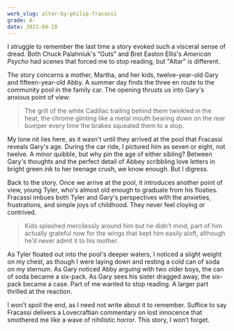 ```yaml
---
work_slug: altar-by-philip-fracassi
grade: A-
date: 2022-04-18
---
```


I struggle to remember the last time a story evoked such a visceral sense of dread. Both <span data-work-slug="guts-by-chuck-palahniuk">Chuck Palahniuk's “Guts”</span> and <span data-work-slug="american-psycho-by-bret-easton-ellis">Bret Easton Ellis's _American Psycho_</span> had scenes that forced me to stop reading, but "Altar" is different.

<!-- end -->

The story concerns a mother, Martha, and her kids, twelve-year-old Gary and fifteen-year-old Abby. A summer day finds the three en route to the community pool in the family car. The opening thrusts us into Gary's anxious point of view:

> The grill of the white Cadillac trailing behind them twinkled in the heat, the chrome glinting like a metal mouth bearing down on the rear bumper every time the brakes squealed them to a stop.

My lone nit lies here, as it wasn't until they arrived at the pool that Fracassi reveals Gary's age. During the car ride, I pictured him as seven or eight, not twelve. A minor quibble, but why pin the age of either sibling? Between Gary's thoughts and the perfect detail of Abbey scribbling love letters in bright green ink to her teenage crush, we know enough. But I digress.

Back to the story. Once we arrive at the pool, it introduces another point of view, young Tyler, who's almost old enough to graduate from his floaties. Fracassi imbues both Tyler and Gary's perspectives with the anxieties, frustrations, and simple joys of childhood. They never feel cloying or contrived.

> Kids splashed mercilessly around him but he didn’t mind, part of him actually grateful now for the wings that kept him easily aloft, although he’d never admit it to his mother.

As Tyler floated out into the pool's deeper waters, I noticed a slight weight on my chest, as though I were laying down and resting a cold can of soda on my sternum. As Gary noticed Abby arguing with two older boys, the can of soda became a six-pack. As Gary sees his sister dragged away, the six-pack became a case. Part of me wanted to stop reading. A larger part thrilled at the reaction.

I won’t spoil the end, as I need not write about it to remember. Suffice to say Fracassi delivers a Lovecraftian commentary on lost innocence that smothered me like a wave of nihilistic horror. This story, I won’t forget.

